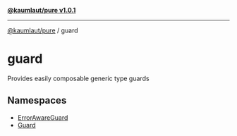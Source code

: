 [**@kaumlaut/pure v1.0.1**](../README.md)

---

[@kaumlaut/pure](../README.md) / guard

# guard

Provides easily composable generic type guards

## Namespaces

- [ErrorAwareGuard](namespaces/ErrorAwareGuard.md)
- [Guard](namespaces/Guard.md)
